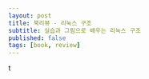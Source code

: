 ```yaml
---
layout: post
title: 북리뷰 - 리눅스 구조
subtitle: 실습과 그림으로 배우는 리눅스 구조
published: false
tags: [book, review]
---
```


t